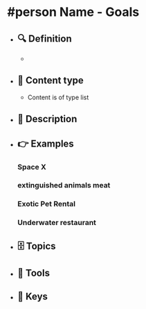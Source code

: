 # #person Name - Goals
- ## 🔍 Definition
  - 
- ## 📰 Content type 
  - Content is of type list
- ## 📖 Description
  
- ## 👉 Examples
  ### Space X
  
  ### 
  
  ### extinguished animals meat
  
  ### Exotic Pet Rental
  
  ### Underwater restaurant
  
- ## 🗄️ Topics
  
- ## 🧰 Tools
  
- ## 🔑 Keys
  
